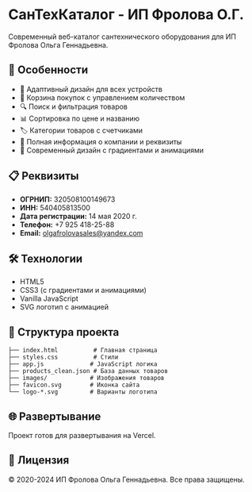 # СанТехКаталог - ИП Фролова О.Г.

Современный веб-каталог сантехнического оборудования для ИП Фролова Ольга Геннадьевна.

## 🚀 Особенности

- 📱 Адаптивный дизайн для всех устройств
- 🛒 Корзина покупок с управлением количеством
- 🔍 Поиск и фильтрация товаров
- 📊 Сортировка по цене и названию
- 🏷️ Категории товаров с счетчиками
- 💼 Полная информация о компании и реквизиты
- 🎨 Современный дизайн с градиентами и анимациями

## 📋 Реквизиты

- **ОГРНИП:** 320508100149673
- **ИНН:** 540405813500
- **Дата регистрации:** 14 мая 2020 г.
- **Телефон:** +7 925 418-25-88
- **Email:** olgafrolovasales@yandex.com

## 🛠 Технологии

- HTML5
- CSS3 (с градиентами и анимациями)
- Vanilla JavaScript
- SVG логотип с анимацией

## 📂 Структура проекта

```
├── index.html          # Главная страница
├── styles.css          # Стили
├── app.js             # JavaScript логика
├── products_clean.json # База данных товаров
├── images/            # Изображения товаров
├── favicon.svg        # Иконка сайта
└── logo-*.svg         # Варианты логотипа
```

## 🌐 Развертывание

Проект готов для развертывания на Vercel.

## 📄 Лицензия

© 2020-2024 ИП Фролова Ольга Геннадьевна. Все права защищены.